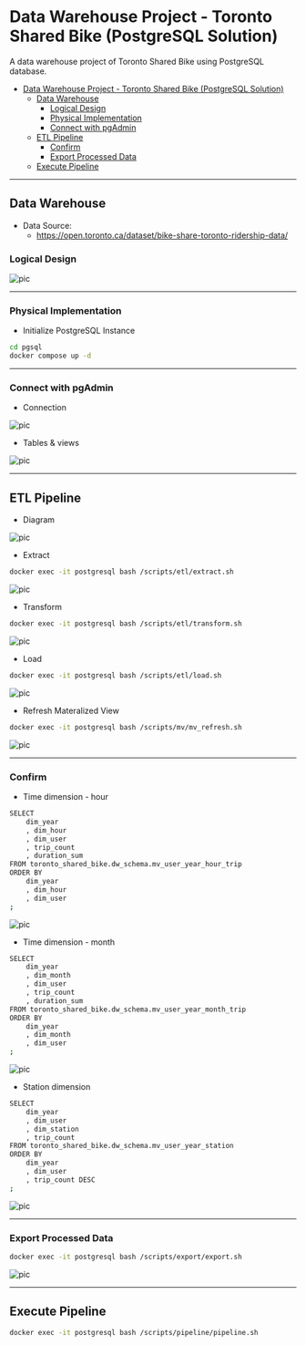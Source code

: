 # Data Warehouse Project - Toronto Shared Bike (PostgreSQL Solution)

A data warehouse project of Toronto Shared Bike using PostgreSQL database.

- [Data Warehouse Project - Toronto Shared Bike (PostgreSQL Solution)](#data-warehouse-project---toronto-shared-bike-postgresql-solution)
  - [Data Warehouse](#data-warehouse)
    - [Logical Design](#logical-design)
    - [Physical Implementation](#physical-implementation)
    - [Connect with pgAdmin](#connect-with-pgadmin)
  - [ETL Pipeline](#etl-pipeline)
    - [Confirm](#confirm)
    - [Export Processed Data](#export-processed-data)
  - [Execute Pipeline](#execute-pipeline)

---

## Data Warehouse

- Data Source:
  - https://open.toronto.ca/dataset/bike-share-toronto-ridership-data/

### Logical Design

![pic](./pic/Logical_design_ERD.png)

---

### Physical Implementation

- Initialize PostgreSQL Instance

```sh
cd pgsql
docker compose up -d
```

---

### Connect with pgAdmin

- Connection

![pic](./pic/connect_pgadmin01.png)

- Tables & views

![pic](./pic/connect_pgadmin02.png)

---

## ETL Pipeline

- Diagram

![pic](./pic/etl.gif)

- Extract

```sh
docker exec -it postgresql bash /scripts/etl/extract.sh
```

![pic](./pic/etl01.png)

- Transform

```sh
docker exec -it postgresql bash /scripts/etl/transform.sh
```

![pic](./pic/etl02.png)

- Load

```sh
docker exec -it postgresql bash /scripts/etl/load.sh
```

![pic](./pic/etl03.png)

- Refresh Materalized View

```sh
docker exec -it postgresql bash /scripts/mv/mv_refresh.sh
```

![pic](./pic/mv01.png)

---

### Confirm

- Time dimension - hour

```sh
SELECT
	dim_year
	, dim_hour
	, dim_user
	, trip_count
	, duration_sum
FROM toronto_shared_bike.dw_schema.mv_user_year_hour_trip
ORDER BY
    dim_year
    , dim_hour
    , dim_user
;
```

![pic](./pic/query01.png)

- Time dimension - month

```sh
SELECT
	dim_year
	, dim_month
	, dim_user
	, trip_count
	, duration_sum
FROM toronto_shared_bike.dw_schema.mv_user_year_month_trip
ORDER BY
    dim_year
    , dim_month
    , dim_user
;
```

![pic](./pic/query02.png)

- Station dimension

```sh
SELECT
	dim_year
	, dim_user
	, dim_station
	, trip_count
FROM toronto_shared_bike.dw_schema.mv_user_year_station
ORDER BY
    dim_year
    , dim_user
    , trip_count DESC
;
```

![pic](./pic/query03.png)

---

### Export Processed Data

```sh
docker exec -it postgresql bash /scripts/export/export.sh
```

![pic](./pic/export01.png)

---

## Execute Pipeline

```sh
docker exec -it postgresql bash /scripts/pipeline/pipeline.sh
```
